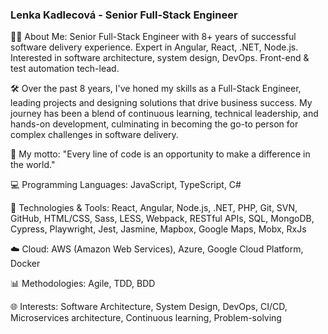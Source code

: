 ### Lenka Kadlecová - Senior Full-Stack Engineer

👨‍💻 About Me: Senior Full-Stack Engineer with 8+ years of successful software delivery experience. Expert in Angular, React, .NET, Node.js. Interested in software architecture, system design, DevOps. Front-end & test automation tech-lead.

🛠️ Over the past 8 years, I've honed my skills as a Full-Stack Engineer, leading projects and designing solutions that drive business success. My journey has been a blend of continuous learning, technical leadership, and hands-on development, culminating in becoming the go-to person for complex challenges in software delivery.

🚀 My motto: "Every line of code is an opportunity to make a difference in the world."

💻 Programming Languages: JavaScript, TypeScript, C#

🔧 Technologies & Tools: React, Angular, Node.js, .NET, PHP, Git, SVN, GitHub, HTML/CSS, Sass, LESS, Webpack, RESTful APIs, SQL, MongoDB, Cypress, Playwright, Jest, Jasmine, Mapbox, Google Maps, Mobx, RxJs

☁️ Cloud: AWS (Amazon Web Services), Azure, Google Cloud Platform, Docker

📊 Methodologies: Agile, TDD, BDD

🌐 Interests: Software Architecture, System Design, DevOps, CI/CD, Microservices architecture, Continuous learning, Problem-solving
